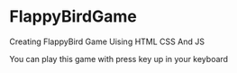 # FlappyBirdGame
Creating FlappyBird Game Uising HTML CSS And JS


You can play this game with press key up in your keyboard

